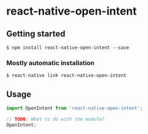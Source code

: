 # react-native-open-intent

## Getting started

`$ npm install react-native-open-intent --save`

### Mostly automatic installation

`$ react-native link react-native-open-intent`

## Usage
```javascript
import OpenIntent from 'react-native-open-intent';

// TODO: What to do with the module?
OpenIntent;
```
